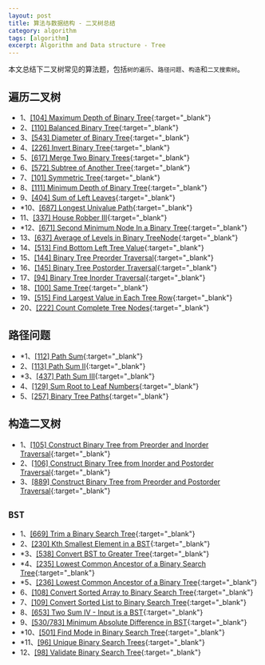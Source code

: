 ```yaml
---
layout: post
title: 算法与数据结构 - 二叉树总结
category: algorithm
tags: [algorithm]
excerpt: Algorithm and Data structure - Tree
---
```



本文总结下二叉树常见的算法题，包括`树的遍历`、`路径问题`、`构造`和`二叉搜索树`。  


## 遍历二叉树  

- 1、[[104] Maximum Depth of Binary Tree](http://yaoyichen.cn/algorithm/2020/03/28/leetcode-104.html){:target="_blank"}  
- 2、[[110] Balanced Binary Tree](http://yaoyichen.cn/algorithm/2020/04/09/leetcode-110.html){:target="_blank"}  
- 3、[[543] Diameter of Binary Tree](http://yaoyichen.cn/algorithm/2020/03/29/leetcode-543.html){:target="_blank"}  
- 4、[[226] Invert Binary Tree](http://yaoyichen.cn/algorithm/2020/03/28/leetcode-226.html){:target="_blank"}  
- 5、[[617] Merge Two Binary Trees](http://yaoyichen.cn/algorithm/2020/04/11/leetcode-617.html){:target="_blank"}  
- 6、[[572] Subtree of Another Tree](http://yaoyichen.cn/algorithm/2020/04/12/leetcode-572.html){:target="_blank"}  
- 7、[[101] Symmetric Tree](http://yaoyichen.cn/algorithm/2020/03/30/leetcode-101.html){:target="_blank"}  
- 8、[[111] Minimum Depth of Binary Tree](http://yaoyichen.cn/algorithm/2020/04/13/leetcode-111.html){:target="_blank"}  
- 9、[[404] Sum of Left Leaves](http://yaoyichen.cn/algorithm/2020/04/14/leetcode-404.html){:target="_blank"}  
- *10、[[687] Longest Univalue Path](http://yaoyichen.cn/algorithm/2020/06/15/leetcode-687.html){:target="_blank"}  
- 11、[[337] House Robber III](http://yaoyichen.cn/algorithm/2020/06/11/leetcode-337.html){:target="_blank"}  
- *12、[[671] Second Minimum Node In a Binary Tree](http://yaoyichen.cn/algorithm/2020/06/16/leetcode-671.html){:target="_blank"}  
- 13、[[637] Average of Levels in Binary TreeNode](http://yaoyichen.cn/algorithm/2020/04/15/leetcode-637.html){:target="_blank"}  
- 14、[[513] Find Bottom Left Tree Value](http://yaoyichen.cn/algorithm/2020/06/16/leetcode-513.html){:target="_blank"}  
- 15、[[144] Binary Tree Preorder Traversal](http://yaoyichen.cn/algorithm/2020/04/01/leetcode-144.html){:target="_blank"}  
- 16、[[145] Binary Tree Postorder Traversal](http://yaoyichen.cn/algorithm/2020/04/02/leetcode-145.html){:target="_blank"}  
- 17、[[94] Binary Tree Inorder Traversal](http://yaoyichen.cn/algorithm/2020/03/31/leetcode-94.html){:target="_blank"} 
- 18、[[100] Same Tree](http://yaoyichen.cn/algorithm/2020/06/16/leetcode-100.html){:target="_blank"}  
- 19、[[515] Find Largest Value in Each Tree Row](http://yaoyichen.cn/algorithm/2020/06/17/leetcode-515.html){:target="_blank"}  
- 20、[[222] Count Complete Tree Nodes](http://yaoyichen.cn/algorithm/2020/06/17/leetcode-222.html){:target="_blank"} 


## 路径问题  

- *1、[[112] Path Sum](http://yaoyichen.cn/algorithm/2020/04/07/leetcode-112.html){:target="_blank"}  
- 2、[[113] Path Sum II](http://yaoyichen.cn/algorithm/2020/04/07/leetcode-113.html){:target="_blank"}  
- *3、[[437] Path Sum III](http://yaoyichen.cn/algorithm/2020/04/06/leetcode-437.html){:target="_blank"}  
- 4、[[129] Sum Root to Leaf Numbers](http://yaoyichen.cn/algorithm/2020/06/16/leetcode-129.html){:target="_blank"}  
- 5、[[257] Binary Tree Paths](http://yaoyichen.cn/algorithm/2020/06/16/leetcode-257.html){:target="_blank"}  

## 构造二叉树  

- 1、[[105] Construct Binary Tree from Preorder and Inorder Traversal](http://yaoyichen.cn/algorithm/2020/06/12/leetcode-105.html){:target="_blank"}  
- 2、[[106] Construct Binary Tree from Inorder and Postorder Traversal](http://yaoyichen.cn/algorithm/2020/06/12/leetcode-106.html){:target="_blank"}  
- 3、[[889] Construct Binary Tree from Preorder and Postorder Traversal](http://yaoyichen.cn/algorithm/2020/06/12/leetcode-889.html){:target="_blank"}  


## `BST`  

- 1、[[669] Trim a Binary Search Tree](http://yaoyichen.cn/algorithm/2020/06/17/leetcode-669.html){:target="_blank"}  
- 2、[[230] Kth Smallest Element in a BST](http://yaoyichen.cn/algorithm/2020/06/17/leetcode-230.html){:target="_blank"}  
- *3、[[538] Convert BST to Greater Tree](http://yaoyichen.cn/algorithm/2020/06/17/leetcode-538.html){:target="_blank"}  
- *4、[[235] Lowest Common Ancestor of a Binary Search Tree](http://yaoyichen.cn/algorithm/2020/04/15/leetcode-235.html){:target="_blank"}  
- *5、[[236] Lowest Common Ancestor of a Binary Tree](http://yaoyichen.cn/algorithm/2020/04/15/leetcode-236.html){:target="_blank"}  
- 6、[[108] Convert Sorted Array to Binary Search Tree](http://yaoyichen.cn/algorithm/2020/04/16/leetcode-108.html){:target="_blank"}  
- 7、[[109] Convert Sorted List to Binary Search Tree](http://yaoyichen.cn/algorithm/2020/06/17/leetcode-109.html){:target="_blank"}  
- 8、[[653] Two Sum IV - Input is a BST](http://yaoyichen.cn/algorithm/2020/04/17/leetcode-653.html){:target="_blank"}  
- 9、[[530/783] Minimum Absolute Difference in BST](http://yaoyichen.cn/algorithm/2020/04/18/leetcode-530_783.html){:target="_blank"}  
- *10、[[501] Find Mode in Binary Search Tree](http://yaoyichen.cn/algorithm/2020/06/17/leetcode-501.html){:target="_blank"}  
- *11、[[96] Unique Binary Search Trees](http://yaoyichen.cn/algorithm/2020/06/18/leetcode-96.html){:target="_blank"}  
- 12、[[98] Validate Binary Search Tree](http://yaoyichen.cn/algorithm/2020/06/18/leetcode-98.html){:target="_blank"}  